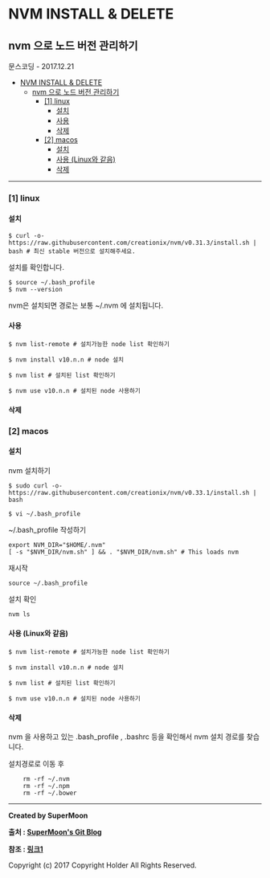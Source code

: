 # NVM INSTALL & DELETE

## nvm 으로 노드 버전 관리하기

<div class="pull-right"> 문스코딩 - 2017.12.21 </div>


<!-- @import "[TOC]" {cmd="toc" depthFrom=1 depthTo=6 orderedList=false} -->
<!-- code_chunk_output -->

* [NVM INSTALL & DELETE](#nvm-install-delete)
	* [nvm 으로 노드 버전 관리하기](#nvm-으로-노드-버전-관리하기)
		* [[1] linux](#1-linux)
			* [설치](#설치)
			* [사용](#사용)
			* [삭제](#삭제)
		* [[2] macos](#2-macos)
			* [설치](#설치-1)
			* [사용 (Linux와 같음)](#사용-linux와-같음)
			* [삭제](#삭제-1)

<!-- /code_chunk_output -->


---


### [1] linux

#### 설치

```linux
$ curl -o- https://raw.githubusercontent.com/creationix/nvm/v0.31.3/install.sh | bash # 최신 stable 버전으로 설치해주세요.
```

설치를 확인합니다.
```
$ source ~/.bash_profile
$ nvm --version
```
nvm은 설치되면 경로는 보통 ~/.nvm 에 설치됩니다.

#### 사용

```linux
$ nvm list-remote # 설치가능한 node list 확인하기

$ nvm install v10.n.n # node 설치

$ nvm list # 설치된 list 확인하기

$ nvm use v10.n.n # 설치된 node 사용하기
```

#### 삭제

### [2] macos

#### 설치

nvm 설치하기

```
$ sudo curl -o- https://raw.githubusercontent.com/creationix/nvm/v0.33.1/install.sh | bash

$ vi ~/.bash_profile
```

~/.bash_profile 작성하기
```
export NVM_DIR="$HOME/.nvm"
[ -s "$NVM_DIR/nvm.sh" ] && . "$NVM_DIR/nvm.sh" # This loads nvm
```

재시작
```
source ~/.bash_profile
```

설치 확인
```
nvm ls
```

#### 사용 (Linux와 같음)

```linux
$ nvm list-remote # 설치가능한 node list 확인하기

$ nvm install v10.n.n # node 설치

$ nvm list # 설치된 list 확인하기

$ nvm use v10.n.n # 설치된 node 사용하기
```

#### 삭제

nvm 을 사용하고 있는 .bash_profile , .bashrc 등을 확인해서 nvm 설치 경로를 찾습니다.

설치경로로 이동 후
```
    rm -rf ~/.nvm
    rm -rf ~/.npm
    rm -rf ~/.bower
```

---

**Created by SuperMoon**

**출처 : [SuperMoon's Git Blog](https://github.com/jm921106)**

**참조 : [링크1]()**

Copyright (c) 2017 Copyright Holder All Rights Reserved.
